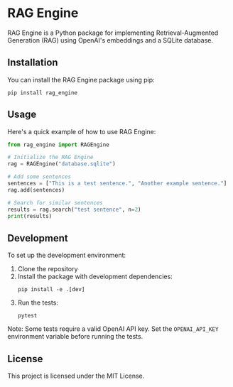 # RAG Engine

RAG Engine is a Python package for implementing Retrieval-Augmented Generation (RAG) using OpenAI's embeddings and a SQLite database.

## Installation

You can install the RAG Engine package using pip:

```
pip install rag_engine
```

## Usage

Here's a quick example of how to use RAG Engine:

```python
from rag_engine import RAGEngine

# Initialize the RAG Engine
rag = RAGEngine("database.sqlite")

# Add some sentences
sentences = ["This is a test sentence.", "Another example sentence."]
rag.add(sentences)

# Search for similar sentences
results = rag.search("test sentence", n=2)
print(results)
```

## Development

To set up the development environment:

1. Clone the repository
2. Install the package with development dependencies:
   ```
   pip install -e .[dev]
   ```
3. Run the tests:
   ```
   pytest
   ```

Note: Some tests require a valid OpenAI API key. Set the `OPENAI_API_KEY` environment variable before running the tests.

## License

This project is licensed under the MIT License.
